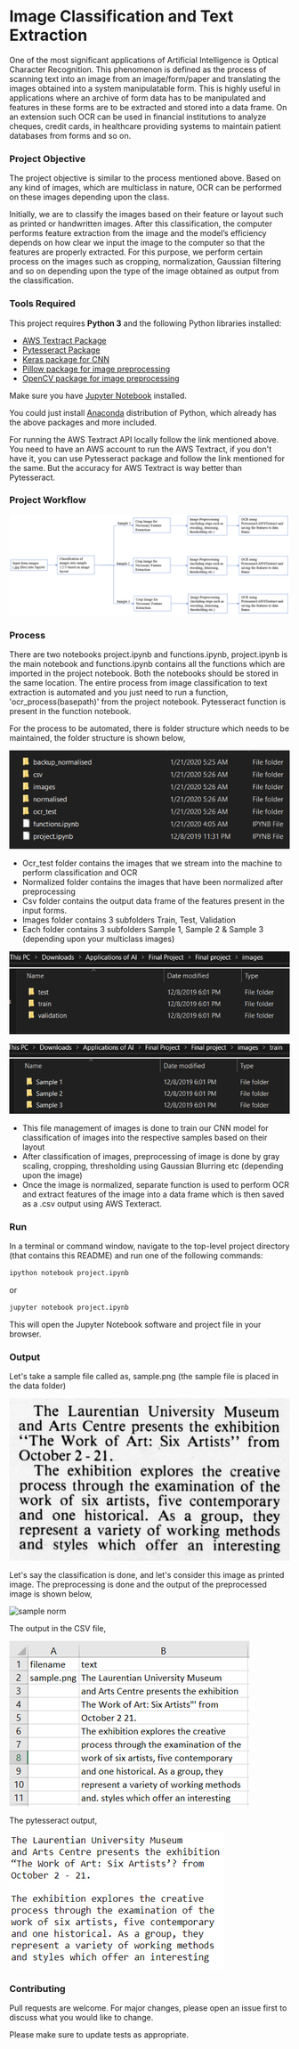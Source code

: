 # Image Classification and Text Extraction

One of the most significant applications of Artificial Intelligence is Optical Character Recognition. This phenomenon is defined as the process of scanning text into an image from an image/form/paper and translating the images obtained into a system manipulatable form. This is highly useful in applications where an archive of form data has to be manipulated and features in these forms are to be extracted and stored into a data frame. On an extension such OCR can be used in financial institutions to analyze cheques, credit cards, in healthcare providing systems to maintain patient databases from forms and so on. 

### Project Objective

The project objective is similar to the process mentioned above. Based on any kind of images, which are multiclass in nature, OCR can be performed on these images depending upon the class.

Initially, we are to classify the images based on their feature or layout such as printed or handwritten images. After this classification, the computer performs feature extraction from the image and the model’s efficiency depends on how clear we input the image to the computer so that the features are properly extracted. For this purpose, we perform certain process on the images such as cropping, normalization, Gaussian filtering and so on depending upon the type of the image obtained as output from the classification.

### Tools Required

This project requires **Python 3** and the following Python libraries installed:

- [AWS Textract Package](https://docs.aws.amazon.com/textract/latest/dg/setup-awscli-sdk.html)
- [Pytesseract Package](https://github.com/UB-Mannheim/tesseract/wiki)
- [Keras package for CNN](https://keras.io/)
- [Pillow package for image preprocessing](https://pypi.org/project/Pillow/)
- [OpenCV package for image preprocessing](https://pypi.org/project/opencv-python/)

Make sure you have [Jupyter Notebook](http://ipython.org/notebook.html) installed.

You could just install [Anaconda](http://continuum.io/downloads) distribution of Python, which already has the above packages and more included. 

For running the AWS Textract API locally follow the link mentioned above. You need to have an AWS account to run the AWS Textract, if you don't have it, you can use Pytesseract package and follow the link mentioned for the same. But the accuracy for AWS Textract is way better than Pytesseract.

### Project Workflow

![project worflow](Demo/workflow.png)

### Process

There are two notebooks project.ipynb and functions.ipynb, project.ipynb is the main notebook and functions.ipynb contains all the functions which are imported in the project notebook. Both the notebooks should be stored in the same location. The entire process from image classification to text extraction is automated and you just need to run a function, 'ocr_process(basepath)' from the project notebook. Pytesseract function is present in the function notebook.

For the process to be automated, there is folder structure which needs to be maintained, the folder structure is shown below, 

![folder struct](Demo/folder_struct.png)

* Ocr_test folder contains the images that we stream into the machine to perform classification and OCR
* Normalized folder contains the images that have been normalized after preprocessing
* Csv folder contains the output data frame of the features present in the input forms.
* Images folder contains 3 subfolders Train, Test, Validation
* Each folder contains 3 subfolders Sample 1, Sample 2 & Sample 3 (depending upon your multiclass images)

![first](Demo/1.png)

![second](Demo/2.png)

* This file management of images is done to train our CNN model for classification of images into the respective samples based on their layout
* After classification of images, preprocessing of image is done by gray scaling, cropping, thresholding using Gaussian Blurring etc (depending upon the image)
* Once the image is normalized, separate function is used to perform OCR and extract features of the image into a data frame which is then saved as a .csv output using AWS Texteract.

### Run

In a terminal or command window, navigate to the top-level project directory (that contains this README) and run one of the following commands:

```bash
ipython notebook project.ipynb
```  
or
```bash
jupyter notebook project.ipynb
```

This will open the Jupyter Notebook software and project file in your browser.

### Output

Let's take a sample file called as, sample.png (the sample file is placed in the data folder)

![sample](Demo/sample.png)

Let's say the classification is done, and let's consider this image as printed image. The preprocessing is done and the output of the preprocessed image is shown below,

![sample norm](Demo/sample_normalised.png)

The output in the CSV file,

![aws](Demo/aws.png)

The pytesseract output,

![pyt](Demo/pyt.png)

### Contributing
Pull requests are welcome. For major changes, please open an issue first to discuss what you would like to change.

Please make sure to update tests as appropriate.




